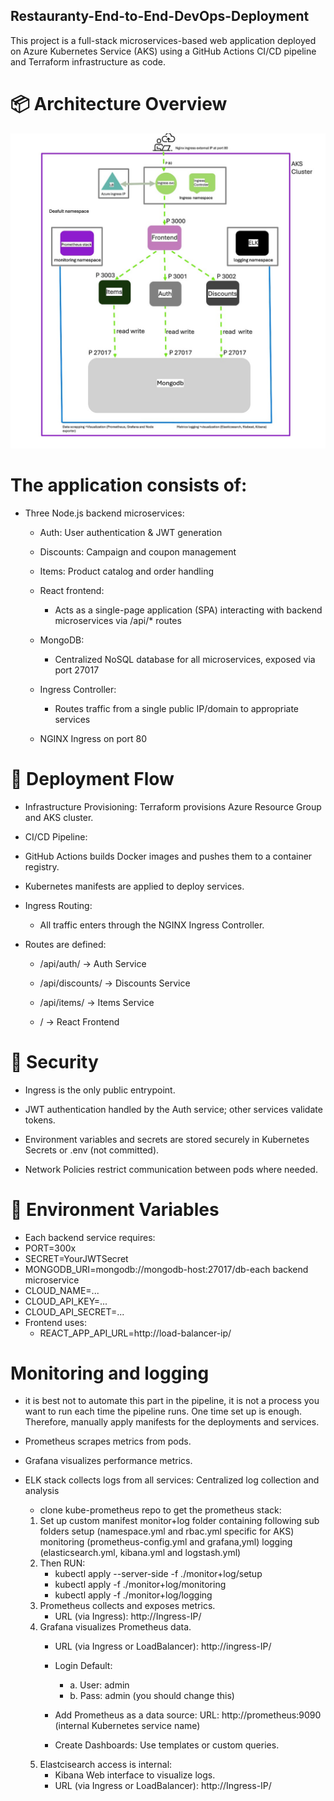 ## Restauranty-End-to-End-DevOps-Deployment
This project is a full-stack microservices-based web application deployed on Azure Kubernetes Service (AKS) using a GitHub Actions CI/CD pipeline and Terraform infrastructure as code.
# 📦 Architecture Overview

![Architecture](./architecture/project4.jpeg)

# The application consists of:

- Three Node.js backend microservices:

    - Auth: User authentication & JWT generation

    - Discounts: Campaign and coupon management

    - Items: Product catalog and order handling

    - React frontend:

        - Acts as a single-page application (SPA) interacting with backend microservices via /api/* routes

    - MongoDB:

        - Centralized NoSQL database for all microservices, exposed via port 27017

    - Ingress Controller:

        - Routes traffic from a single public IP/domain to appropriate services

    - NGINX Ingress on port 80

# 🚀 Deployment Flow
- Infrastructure Provisioning: Terraform provisions Azure Resource Group and AKS cluster.

- CI/CD Pipeline:

- GitHub Actions builds Docker images and pushes them to a container registry.

- Kubernetes manifests are applied to deploy services.

- Ingress Routing:

    - All traffic enters through the NGINX Ingress Controller.

- Routes are defined:

    - /api/auth/ → Auth Service

    - /api/discounts/ → Discounts Service

    - /api/items/ → Items Service

    - / → React Frontend

# 🔐 Security
- Ingress is the only public entrypoint.

- JWT authentication handled by the Auth service; other services validate tokens.

- Environment variables and secrets are stored securely in Kubernetes Secrets or .env (not committed).

- Network Policies restrict communication between pods where needed.

# 🔧 Environment Variables
- Each backend service requires:
- PORT=300x
- SECRET=YourJWTSecret
- MONGODB_URI=mongodb://mongodb-host:27017/db-each backend microservice
- CLOUD_NAME=...
- CLOUD_API_KEY=...
- CLOUD_API_SECRET=...
- Frontend uses:
    - REACT_APP_API_URL=http://load-balancer-ip/

# Monitoring and logging

- it is best not to automate this part in the pipeline, it is not a process you want to run each time the pipeline runs. One time set up is enough. Therefore, manually apply manifests for the deployments and services.

- Prometheus scrapes metrics from pods.

- Grafana visualizes performance metrics.

- ELK stack collects logs from all services: Centralized log collection and analysis

    - clone kube-prometheus repo to get the prometheus stack:
    1. Set up custom manifest monitor+log folder containing following sub folders
        setup (namespace.yml and rbac.yml specific for AKS)
        monitoring (prometheus-config.yml and grafana,yml)
        logging (elasticsearch.yml, kibana.yml and logstash.yml)
    2. Then RUN:
        - kubectl apply --server-side -f ./monitor+log/setup
        - kubectl apply -f ./monitor+log/monitoring
        - kubectl apply -f ./monitor+log/logging
    3.  Prometheus collects and exposes metrics.
        - URL (via Ingress): http://Ingress-IP/
    4. Grafana visualizes Prometheus data.
        - URL (via Ingress or LoadBalancer): http://ingress-IP/
        - Login Default:
            - a. User: admin
            - b. Pass: admin (you should change this)

        - Add Prometheus as a data source: URL: http://prometheus:9090 (internal Kubernetes service name)
        - Create Dashboards: Use templates or custom queries.
    5. Elastcisearch access is internal: 
        - Kibana Web interface to visualize logs.
        - URL (via Ingress or LoadBalancer): http://Ingress-IP/

 


